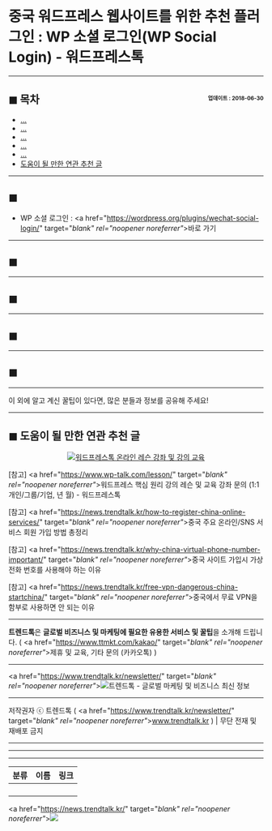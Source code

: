 # 중국 워드프레스 웹사이트를 위한 추천 플러그인 : WP 소셜 로그인(WP Social Login) - 워드프레스톡

<!-- <a name="index"></a> -->
***
## ◼︎ 목차 <span style="font-size:0.5em; float:right; padding:0.5em 0 0;">업데이트 : 2018-06-30</span>

- [...](#index-00)
- [...](#index-01)
- [...](#index-02)
- [...](#index-03)
- [...](#index-04)
- [도움이 될 만한 연관 추천 글](#recommendation)

<!-- <a name="index-00"></a> -->
***
## ◼︎

- WP 소셜 로그인 : <a href="https://wordpress.org/plugins/wechat-social-login/" target="_blank" rel="noopener noreferrer"_>바로 가기</a>

<!-- <a name="index-01"></a> -->
***
## ◼︎

<!-- <a name="index-02"></a> -->
***
## ◼︎

<!-- <a name="index-03"></a> -->
***
## ◼︎

<!-- <a name="index-04"></a> -->
***
## ◼︎

***
이 외에 알고 계신 꿀팁이 있다면, 많은 분들과 정보를 공유해 주세요!

<!-- <a name="recommendation"></a> -->
***
## ◼︎ 도움이 될 만한 연관 추천 글

<center><a href="https://www.wp-talk.com/lesson/" target="_blank" rel="noopener noreferrer"_><img src="https://hellotblog.files.wordpress.com/2019/03/classroom-online-wptalk-00-800x500.png" style="max-width:100%;" alt="워드프레스톡 온라인 레슨 강좌 및 강의 교육"></a></center>

[참고] <a href="https://www.wp-talk.com/lesson/" target="_blank" rel="noopener noreferrer"_>워드프레스 핵심 원리 강의 레슨 및 교육 강좌 문의 (1:1개인/그룹/기업, <span class="post-year"></span>년 <span class="post-month"></span>월) - 워드프레스톡</a>

[참고] <a href="https://news.trendtalk.kr/how-to-register-china-online-services/" target="_blank" rel="noopener noreferrer"_>중국 주요 온라인/SNS 서비스 회원 가입 방법 총정리</a>

[참고] <a href="https://news.trendtalk.kr/why-china-virtual-phone-number-important/" target="_blank" rel="noopener noreferrer"_>중국 사이트 가입시 가상 전화 번호를 사용해야 하는 이유</a>

[참고] <a href="https://news.trendtalk.kr/free-vpn-dangerous-china-startchina/" target="_blank" rel="noopener noreferrer"_>중국에서 무료 VPN을 함부로 사용하면 안 되는 이유</a>

***
**트렌드톡**은 **글로벌 비즈니스 및 마케팅에 필요한 유용한 서비스 및 꿀팁**을 소개해 드립니다. ( <a href="https://www.ttmkt.com/kakao/" target="_blank" rel="noopener noreferrer"_>제휴 및 교육, 기타 문의 (카카오톡)</a> )

***
<a href="https://www.trendtalk.kr/newsletter/" target="_blank" rel="noopener noreferrer"_>![트렌드톡 - 글로벌 마케팅 및 비즈니스 최신 정보](https://hellotblog.files.wordpress.com/2018/04/trendtalk-mkt-cover-01-966x200.jpg#full)</a>

***
저작권자 ⓒ 트렌드톡 ( <a href="https://www.trendtalk.kr/newsletter/" target="_blank" rel="noopener noreferrer"_>www.trendtalk.kr</a> ) | 무단 전재 및 재배포 금지

***


***
<script type="text/javascript">
  var postdate = new Date();
  var post_y = document.getElementsByClassName("post-year");
  var post_m = document.getElementsByClassName("post-month");
  var post_mm = document.getElementsByClassName("post-month-digits");
  var i;
  for (i = 0; i < post_y.length; i++) {
    post_y[i].innerHTML = postdate.getFullYear();
  }
  for (i = 0; i < post_m.length; i++) {
    post_m[i].innerHTML = postdate.getMonth() + 1;
  }
  for (i = 0; i < post_mm.length; i++) {
    post_mm[i].innerHTML = ("0" + (postdate.getMonth() + 1)).slice(-2);
  }
</script>

***
|분류|이름|링크|
|:-:|:-:|:-:|
||||
||||
||||
||||

<a href="https://news.trendtalk.kr/" target="_blank" rel="noopener noreferrer"_>![](https://hellotblog.files.wordpress.com/2018/08/trendtalk-baidu-main-01-800x400.jpg)</a>
